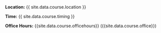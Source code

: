 <p><strong>Location:</strong> <span class="important">{{ site.data.course.location }}</span></p>

<p><strong>Time:</strong> <span class="important">{{ site.data.course.timing }}</span></p>

<p><strong>Office Hours:</strong> <span class="important">{{site.data.course.officehours}} ({{site.data.course.office}})</span></p>

